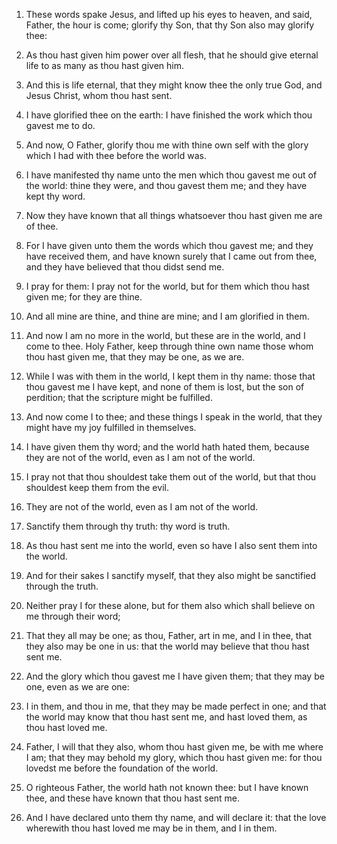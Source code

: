 1. These words spake Jesus, and lifted up his eyes to heaven, and
said, Father, the hour is come; glorify thy Son, that thy Son also may
glorify thee:

2. As thou hast given him power over all flesh, that
he should give eternal life to as many as thou hast given him.

3. And this is life eternal, that they might know thee the only true
God, and Jesus Christ, whom thou hast sent.

4. I have glorified thee on the earth: I have finished the work
which thou gavest me to do.

5. And now, O Father, glorify thou me with thine own self with the
glory which I had with thee before the world was.

6. I have manifested thy name unto the men which thou gavest me out
of the world: thine they were, and thou gavest them me; and they have
kept thy word.

7. Now they have known that all things whatsoever thou hast given me
are of thee.

8. For I have given unto them the words which thou gavest me; and
they have received them, and have known surely that I came out from
thee, and they have believed that thou didst send me.

9. I pray for them: I pray not for the world, but for them which
thou hast given me; for they are thine.

10. And all mine are thine, and thine are mine; and I am glorified
in them.

11. And now I am no more in the world, but these are in the world,
and I come to thee. Holy Father, keep through thine own name those
whom thou hast given me, that they may be one, as we are.

12. While I was with them in the world, I kept them in thy name:
those that thou gavest me I have kept, and none of them is lost, but
the son of perdition; that the scripture might be fulfilled.

13. And now come I to thee; and these things I speak in the world,
that they might have my joy fulfilled in themselves.

14. I have given them thy word; and the world hath hated them,
because they are not of the world, even as I am not of the world.

15. I pray not that thou shouldest take them out of the world, but
that thou shouldest keep them from the evil.

16. They are not of the world, even as I am not of the world.

17. Sanctify them through thy truth: thy word is truth.

18. As thou hast sent me into the world, even so have I also sent
them into the world.

19. And for their sakes I sanctify myself, that they also might be
sanctified through the truth.

20. Neither pray I for these alone, but for them also which shall
believe on me through their word;

21. That they all may be one; as
thou, Father, art in me, and I in thee, that they also may be one in
us: that the world may believe that thou hast sent me.

22. And the glory which thou gavest me I have given them; that they
may be one, even as we are one:

23. I in them, and thou in me, that
they may be made perfect in one; and that the world may know that thou
hast sent me, and hast loved them, as thou hast loved me.

24. Father, I will that they also, whom thou hast given me, be with
me where I am; that they may behold my glory, which thou hast given
me: for thou lovedst me before the foundation of the world.

25. O righteous Father, the world hath not known thee: but I have
known thee, and these have known that thou hast sent me.

26. And I have declared unto them thy name, and will declare it:
that the love wherewith thou hast loved me may be in them, and I in
them.